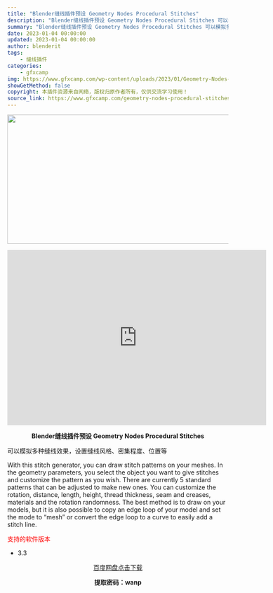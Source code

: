 ```yaml
---
title: "Blender缝线插件预设 Geometry Nodes Procedural Stitches"
description: "Blender缝线插件预设 Geometry Nodes Procedural Stitches 可以模拟多种缝线效果，设置缝线风格、密集程度、位置等 With this stitch generat..."
summary: "Blender缝线插件预设 Geometry Nodes Procedural Stitches 可以模拟多种缝线效果，设置缝线风格、密集程度、位置等 With this stitch generat..."
date: 2023-01-04 00:00:00
updated: 2023-01-04 00:00:00
author: blenderit
tags: 
    - 缝线插件
categories:
    - gfxcamp
img: https://www.gfxcamp.com/wp-content/uploads/2023/01/Geometry-Nodes-Procedural-Stitches.jpg
showGetMethod: false
copyright: 本插件资源来自网络，版权归原作者所有，仅供交流学习使用！
source_link: https://www.gfxcamp.com/geometry-nodes-procedural-stitches/
---
```

<div><p><img decoding="async" class="aligncenter size-full wp-image-109311" src="https://www.gfxcamp.com/wp-content/uploads/2023/01/Geometry-Nodes-Procedural-Stitches.jpg" data-src="https://www.gfxcamp.com/wp-content/uploads/2023/01/Geometry-Nodes-Procedural-Stitches.jpg" alt="" width="590" height="295" data-srcset="https://www.gfxcamp.com/wp-content/uploads/2023/01/Geometry-Nodes-Procedural-Stitches.jpg 590w, https://www.gfxcamp.com/wp-content/uploads/2023/01/Geometry-Nodes-Procedural-Stitches-150x75.jpg 150w" data-sizes="(max-width: 590px) 100vw, 590px"></p><p style="text-align: center;"><iframe loading="lazy" src="https://player.youku.com/embed/XNTkzMzY4NzgwMA==" width="590" height="400" frameborder="0" allowfullscreen="allowfullscreen" data-mce-fragment="1"></iframe></p><p style="text-align: center;"><strong>Blender缝线插件预设 Geometry Nodes Procedural Stitches</strong></p><p>可以模拟多种缝线效果，设置缝线风格、密集程度、位置等</p><p>With this stitch generator, you can draw stitch patterns on your meshes. In the geometry parameters, you select the object you want to give stitches and customize the pattern as you wish. There are currently 5 standard patterns that can be adjusted to make new ones. You can customize the rotation, distance, length, height, thread thickness, seam and creases, materials and the rotation randomness. The best method is to draw on your models, but it is also possible to copy an edge loop of your model and set the mode to “mesh” or convert the edge loop to a curve to easily add a stitch line.</p><p><span style="color: #ff0000;">支持的软件版本</span></p><ul>
<li>3.3</li>
</ul><p style="text-align: center;"><a class="maxbutton-3 maxbutton maxbutton-baidu" target="_blank" rel="noopener" href="https://pan.baidu.com/s/1eHo3ZgF-HAKa-qkIXw4NzQ?pwd=wanp"><span class="mb-text">百度网盘点击下载</span></a></p><p style="text-align: center;"><strong>提取密码：wanp</strong></p></div>